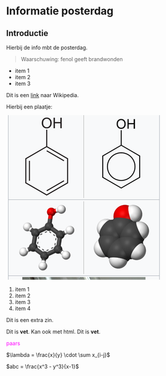 # Informatie posterdag

## Introductie

Hierbij de info mbt de posterdag.

>Waarschuwing: fenol geeft brandwonden

- item 1
- item 2
- item 3

Dit is een [link](https://en.wikipedia.org/wiki/Phenol) naar Wikipedia.

Hierbij een plaatje:

![fenol](pics/fig1.png)

1. item 1
2. item 2
3. item 3
4. item 4


Dit is een extra zin.


Dit is **vet**.
Kan ook met html. Dit is <b>vet</b>.

<FONT COLOR="#FF00FF" >paars</FONT>


$\lambda = \frac{x}{y} \cdot \sum x_{i-j}$


$abc = \frac{x^3 - y^3}{x-1}$




<script type="text/x-mathjax-config">
  MathJax.Hub.Config({
    tex2jax: {
      inlineMath: [ ['$','$'], ["\\(","\\)"] ],
      processEscapes: true
    }
  });
</script>
    
<script type="text/javascript"
        src="https://cdn.mathjax.org/mathjax/latest/MathJax.js?config=TeX-AMS-MML_HTMLorMML">
</script>
